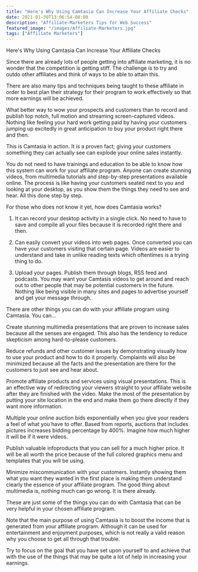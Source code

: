 ```yaml
---
title: "Here's Why Using Camtasia Can Increase Your Affiliate Checks"
date: 2021-01-30T13:06:54-08:00
description: "Affiliate-Marketers Tips for Web Success"
featured_image: "/images/Affiliate-Marketers.jpg"
tags: ["Affiliate Marketers"]
---
```


Here's Why Using Camtasia Can Increase Your Affiliate Checks 

Since there are already lots of people getting into affiliate marketing, it is no wonder that the competition is getting stiff. The challenge is to try and outdo other affiliates and think of ways to be able to attain this.

There are also many tips and techniques being taught to these affiliate in order to best plan their strategy for their program to work effectively so that more earnings will be achieved. 

What better way to wow your prospects and customers than to record and publish top notch, full motion and streaming screen-captured videos. Nothing like feeling your hard work getting paid by having your customers jumping up excitedly in great anticipation to buy your product right there and then. 

This is Camtasia in action. It is a proven fact; giving your customers something they can actually see can explode your online sales instantly. 

You do not need to have trainings and education to be able to know how this system can work for your affiliate program. Anyone can create stunning videos, from multimedia tutorials and step-by-step presentations available online. The process is like having your customers seated next to you and looking at your desktop, as you show them the things they need to see and hear. All this done step by step.

For those who does not know it yet, how does Camtasia works?

1. It can record your desktop activity in a single click. No need to have to save and compile all your files because it is recorded right there and then.

2. Can easily convert your videos into web pages. Once converted you can have your customers visiting that certain page. Videos are easier to understand and take in unlike reading texts which oftentimes is a trying thing to do.

3. Upload your pages. Publish them through blogs, RSS feed and podcasts. You may want your Camtasis videos to get around and reach out to other people that may be potential customers in the future. Nothing like being visible in many sites and pages to advertise yourself and get your message through.

There are other things you can do with your affiliate program using Camtasia. You can…

Create stunning multimedia presentations that are proven to increase sales because all the senses are engaged. This also has the tendency to reduce skepticism among hard-to-please customers.

Reduce refunds and other customer issues by demonstrating visually how to use your product and how to do it properly. Complaints will also be minimized because all the facts and the presentation are there for the customers to just see and hear about.

Promote affiliate products and services using visual presentations. This is an effective way of redirecting your viewers straight to your affiliate website after they are finished with the video. Make the most of the presentation by putting your site location in the end and make them go there directly if they want more information.

Multiple your online auction bids exponentially when you give your readers a feel of what you have to offer. Based from reports, auctions that includes pictures increases bidding percentage by 400%.  Imagine how much higher it will be if it were videos.

Publish valuable infoproducts that you can sell for a much higher price. It will be all worth the price because of the full colored graphics menu and templates that you will be using. 

Minimize miscommunication with your customers. Instantly showing them what you want they wanted in the first place is making them understand clearly the essence of your affiliate program. The good thing about multimedia is, nothing much can go wrong. It is there already.  

These are just some of the things you can do with Camtasia that can be very helpful in your chosen affiliate program. 

Note that the main purpose of using Camtasia is to boost the income that is generated from your affiliate program. Although it can be used for entertainment and enjoyment purposes, which is not really a valid reason why you choose to get all through that trouble. 

Try to focus on the goal that you have set upon yourself to and achieve that with the use of the things that may be quite a lot of help in increasing your earnings. 

